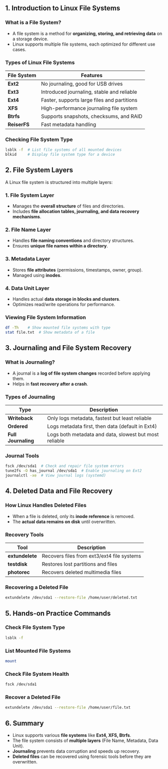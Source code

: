 ## **1. Introduction to Linux File Systems**
### **What is a File System?**
- A file system is a method for **organizing, storing, and retrieving data** on a storage device.
- Linux supports multiple file systems, each optimized for different use cases.

### **Types of Linux File Systems**
| File System | Features |
|------------|----------|
| **Ext2** | No journaling, good for USB drives |
| **Ext3** | Introduced journaling, stable and reliable |
| **Ext4** | Faster, supports large files and partitions |
| **XFS** | High-performance journaling file system |
| **Btrfs** | Supports snapshots, checksums, and RAID |
| **ReiserFS** | Fast metadata handling |

### **Checking File System Type**
```bash
lsblk -f  # List file systems of all mounted devices
blkid     # Display file system type for a device
```

## **2. File System Layers**
A Linux file system is structured into multiple layers:

### **1. File System Layer**
- Manages the **overall structure** of files and directories.
- Includes **file allocation tables, journaling, and data recovery mechanisms**.

### **2. File Name Layer**
- Handles **file naming conventions** and directory structures.
- Ensures **unique file names within a directory**.

### **3. Metadata Layer**
- Stores **file attributes** (permissions, timestamps, owner, group).
- Managed using **inodes**.

### **4. Data Unit Layer**
- Handles actual **data storage in blocks and clusters**.
- Optimizes read/write operations for performance.

### **Viewing File System Information**
```bash
df -Th    # Show mounted file systems with type
stat file.txt  # Show metadata of a file
```

## **3. Journaling and File System Recovery**
### **What is Journaling?**
- A journal is a **log of file system changes** recorded before applying them.
- Helps in **fast recovery after a crash**.

### **Types of Journaling**
| Type | Description |
|------|------------|
| **Writeback** | Only logs metadata, fastest but least reliable |
| **Ordered** | Logs metadata first, then data (default in Ext4) |
| **Full Journaling** | Logs both metadata and data, slowest but most reliable |

### **Journal Tools**
```bash
fsck /dev/sda1  # Check and repair file system errors
tune2fs -O has_journal /dev/sda1  # Enable journaling on Ext2
journalctl -xe  # View journal logs (systemd)
```

## **4. Deleted Data and File Recovery**
### **How Linux Handles Deleted Files**
- When a file is deleted, only its **inode reference** is removed.
- The **actual data remains on disk** until overwritten.

### **Recovery Tools**
| Tool | Description |
|------|------------|
| **extundelete** | Recovers files from ext3/ext4 file systems |
| **testdisk** | Restores lost partitions and files |
| **photorec** | Recovers deleted multimedia files |

### **Recovering a Deleted File**
```bash
extundelete /dev/sda1 --restore-file /home/user/deleted.txt
```

## **5. Hands-on Practice Commands**
### **Check File System Type**
```bash
lsblk -f
```
### **List Mounted File Systems**
```bash
mount
```
### **Check File System Health**
```bash
fsck /dev/sda1
```
### **Recover a Deleted File**
```bash
extundelete /dev/sda1 --restore-file /home/user/file.txt
```

## **6. Summary**
- Linux supports various **file systems** like **Ext4, XFS, Btrfs**.  
- The file system consists of **multiple layers** (File Name, Metadata, Data Unit).  
- **Journaling** prevents data corruption and speeds up recovery.  
- **Deleted files** can be recovered using forensic tools before they are overwritten.  
